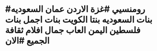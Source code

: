 # #رومنسيي          #غزة الاردن عمان السعوديه بنات السعوديه بنتا الكويت بنات اجمل بنات    فلسطين اليمن العاب جمال افلام ثقافة  الجميع #الان                      
